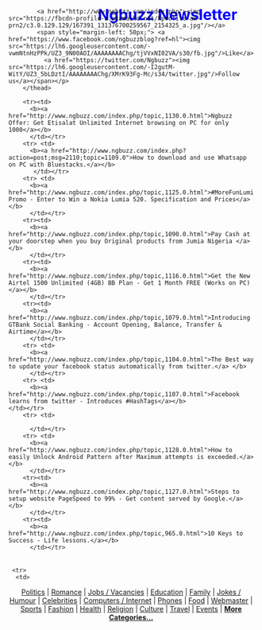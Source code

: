 <!doctype html>
<html>
  <head>
    <title>Ngbuzz Newsletter</title>
    
  </head>
  <body>
    <div style=" margin-left: 10px;">
      <table>
        <thead> <p><span style="text-align: center; clear: both; margin-left: 180px;font-size: 30px; color: blue; ">
          <b>Ngbuzz Newsletter </b></span></p>
          <p style="position: relative; margin-top: -45px;">
          
            <a href="http://www.ngbuzz.com/index.php"><img src="https://fbcdn-profile-a.akamaihd.net/hprofile-ak-prn2/c3.0.129.129/167391_131376700259567_2154325_a.jpg"/></a>
            <span style="margin-left: 50px;"> <a href="https://www.facebook.com/ngbuzzblog?ref=hl"><img src="https://lh6.googleusercontent.com/-vwmNtnHzPPk/UZ3_9N00AOI/AAAAAAAAChg/tjVVxNI02VA/s30/fb.jpg"/>Like</a>
              <a href="https://twitter.com/Ngbuzz"><img src="https://lh6.googleusercontent.com/-I2gutM-WitY/UZ3_5bLDztI/AAAAAAAAChg/XMrK93Fg-Mc/s34/twitter.jpg"/>Follow us</a></span></p>
        </thead>
        
        <tr><td>
          <b><a href="http://www.ngbuzz.com/index.php/topic,1130.0.html">Ngbuzz Offer: Get Etisalat Unlimited Internet browsing on PC for only 1000</a></b>
          </td></tr>
     	<tr> <td>
          <b><a href="http://www.ngbuzz.com/index.php?action=post;msg=2110;topic=1109.0">How to download and use Whatsapp on PC with Bluestacks.</a></b> 
           </td></tr>
        <tr> <td>
          <b><a href="http://www.ngbuzz.com/index.php/topic,1125.0.html">#MoreFunLumia Promo - Enter to Win a Nokia Lumia 520. Specification and Prices</a></b>
          </td></tr>
        <tr><td>
          <b><a href="http://www.ngbuzz.com/index.php/topic,1090.0.html">Pay Cash at your doorstep when you buy Original products from Jumia Nigeria </a></b>
          </td></tr>
        <tr><td>
          <b><a href="http://www.ngbuzz.com/index.php/topic,1116.0.html">Get the New Airtel 1500 Unlimited (4GB) BB Plan - Get 1 Month FREE (Works on PC) </a></b>
          </td></tr>
        <tr><td>
          <b><a href="http://www.ngbuzz.com/index.php/topic,1079.0.html">Introducing GTBank Social Banking - Account Opening, Balance, Transfer & Airtime</a></b>
          </td></tr>
        <tr> <td>
          <b><a href="http://www.ngbuzz.com/index.php/topic,1104.0.html">The Best way to update your facebook status automatically from twitter.</a> </b>
          </td></tr>
        <tr> <td>
          <b><a href="http://www.ngbuzz.com/index.php/topic,1107.0.html">Facebook learns from twitter - Introduces #HashTags</a></b>          	   </td></tr>
        <tr> <td>
          
          </td></tr>
        <tr> <td>
          <b><a href="http://www.ngbuzz.com/index.php/topic,1128.0.html">How to easily Unlock Android Pattern after Maximum attempts is exceeded.</a></b>
          </td></tr>
        <tr><td>
          <b><a href="http://www.ngbuzz.com/index.php/topic,1127.0.html">Steps to setup website PageSpeed to 99% - Get content served by Google.</a></b>          
          </td></tr>
        <tr><td>
          <b><a href="http://www.ngbuzz.com/index.php/topic,965.0.html">10 Keys to Success - Life lessons.</a></b>
          </td></tr>
             
 <table>
       
     <tr>
      <td>
<center>
  <a href="http://www.ngbuzz.com/index.php/board,7.0.html">Politics</a> | <a href="http://www.ngbuzz.com/index.php/board,2.0.html">Romance</a> | <a href="http://www.ngbuzz.com/index.php/board,3.0.html">Jobs / Vacancies</a> | <a href="http://www.ngbuzz.com/index.php/board,4.0.html">Education</a> | <a href="http://www.ngbuzz.com/index.php/board,10.0.html">Family</a> | <a href="http://www.ngbuzz.com/index.php/board,19.0.html">Jokes / Humour</a> | <a href="http://www.ngbuzz.com/index.php/board,22.0.html">Celebrities</a> | <a href="http://www.ngbuzz.com/index.php/board,30.0.html">Computers / Internet</a> | <a href="http://www.ngbuzz.com/index.php/board,29.0.html">Phones</a> | <a href="http://www.ngbuzz.com/index.php/board,8.0.html">Food</a> | <a href="http://www.ngbuzz.com/index.php/board,31.0.html">Webmaster</a> | <a href="http://www.ngbuzz.com/index.php/board,25.0.html">Sports</a> | <a href="http://www.ngbuzz.com/index.php/board,23.0.html">Fashion</a> | <a href="http://www.ngbuzz.com/index.php/board,17.0.html">Health</a> | <a href="http://www.ngbuzz.com/index.php/board,5.0.html">Religion</a> | <a href="http://www.ngbuzz.com/index.php/board,11.0.html">Culture</a> | <a href="http://www.ngbuzz.com/index.php/board,12.0.html">Travel</a> | <a href="http://www.ngbuzz.com/index.php/board,24.0.html">Events</a> | <a href="http://www.ngbuzz.com/?action=forum"><b> More Categories... </b></a></center></td>
     </tr>
       </table>
      </table>
    </div>
    
    
  </body>
</html>
